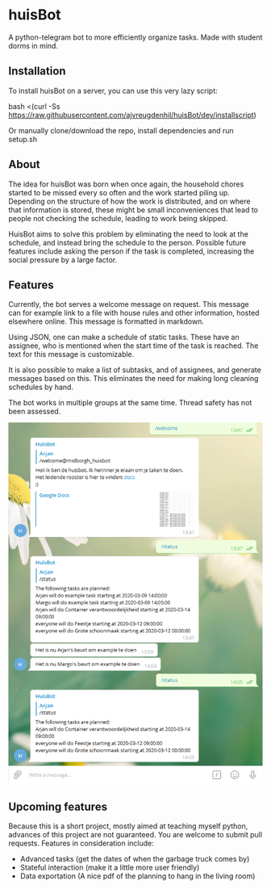 # huisBot

A python-telegram bot to more efficiently organize tasks. Made with student dorms in mind.

## Installation
To install huisBot on a server, you can use this very lazy script:

bash <(curl -Ss https://raw.githubusercontent.com/ajvreugdenhil/huisBot/dev/installscript)

Or manually clone/download the repo, install dependencies and run setup.sh

## About
The idea for huisBot was born when once again, the household chores started to be missed every so often and the work started piling up. Depending on the structure of how the work is distributed, and on where that information is stored, these might be small inconveniences that lead to people not checking the schedule, leading to work being skipped. 

HuisBot aims to solve this problem by eliminating the need to look at the schedule, and instead bring the schedule to the person. Possible future features include asking the person if the task is completed, increasing the social pressure by a large factor.


## Features
Currently, the bot serves a welcome message on request. This message can for example link to a file with house rules and other information, hosted elsewhere online. This message is formatted in markdown.

Using JSON, one can make a schedule of static tasks. These have an assignee, who is mentioned when the start time of the task is reached. The text for this message is customizable.

It is also possible to make a list of subtasks, and of assignees, and generate messages based on this. This eliminates the need for making long cleaning schedules by hand.

The bot works in multiple groups at the same time. Thread safety has not been assessed.

![Screenshot of functionality](functionality-example.png "Screenshot")


## Upcoming features
Because this is a short project, mostly aimed at teaching myself python, advances of this project are not guaranteed. You are welcome to submit pull requests. Features in consideration include:

- Advanced tasks (get the dates of when the garbage truck comes by)
- Stateful interaction (make it a little more user friendly)
- Data exportation (A nice pdf of the planning to hang in the living room)